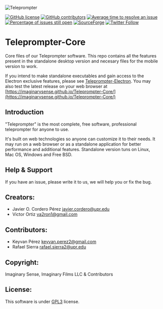 ![Teleprompter](https://github.com/ImaginarySense/Teleprompter-Electron/raw/master/build/install-spinner.png)

[![GitHub license](https://img.shields.io/badge/license-GPL3-blue.svg)](https://raw.githubusercontent.com/ImaginarySense/Teleprompter-Core/master/LICENSE)
[![GitHub contributors](https://img.shields.io/github/contributors/ImaginarySense/Teleprompter-Core.svg)](https://github.com/ImaginarySense/Teleprompter-Core/graphs/contributors)
[![Average time to resolve an issue](http://isitmaintained.com/badge/resolution/ImaginarySense/Teleprompter-Core.svg)](http://isitmaintained.com/project/ImaginarySense/Teleprompter-Core "Average time to resolve an issue")
[![Percentage of issues still open](http://isitmaintained.com/badge/open/ImaginarySense/Teleprompter-Core.svg)](http://isitmaintained.com/project/ImaginarySense/Teleprompter-Core "Percentage of issues still open")
[![SourceForge](https://img.shields.io/sourceforge/dw/teleprompter-imaginary-films.svg)]()
[![Twitter Follow](https://img.shields.io/twitter/follow/imaginary_tech.svg?style=social&label=Follow)]()
# Teleprompter-Core
Core files of our Teleprompter software. This repo contains all the features present in the standalone desktop version and necesary files for the mobile version to work.

If you intend to make standalone executables and gain access to the Electron exclusive features, please see [Teleprompter-Electron](https://github.com/ImaginarySense/Teleprompter-Electron). You may also test the latest release on your web browser at [https://imaginarysense.github.io/Teleprompter-Core/](https://imaginarysense.github.io/Teleprompter-Core/)

Introduction
-------------
"Teleprompter" is the most complete, free software, professional teleprompter for anyone to use.

It's built on web technologies so anyone can customize it to their needs. It may run on a web browser or as a standalone application for better performance and additional features. Standalone version tuns on Linux, Mac OS, Windows and Free BSD.

Help & Support
-------------
If you have an issue, please write it to us, we will help you or fix the bug.

## Creators:
*  Javier O. Cordero Pérez <javier.cordero@upr.edu>
*  Victor Ortiz <va2ron1@gmail.com>

## Contributors:
*  Keyvan Pérez <keyvan.perez2@gmail.com>
*  Rafael Sierra <rafael.sierra2@upr.edu> 

## Copyright: 
Imaginary Sense, Imaginary Films LLC & Contributors

## License: 
This software is under [GPL3](https://github.com/javiercordero/Teleprompter/blob/master/LICENSE) license.
